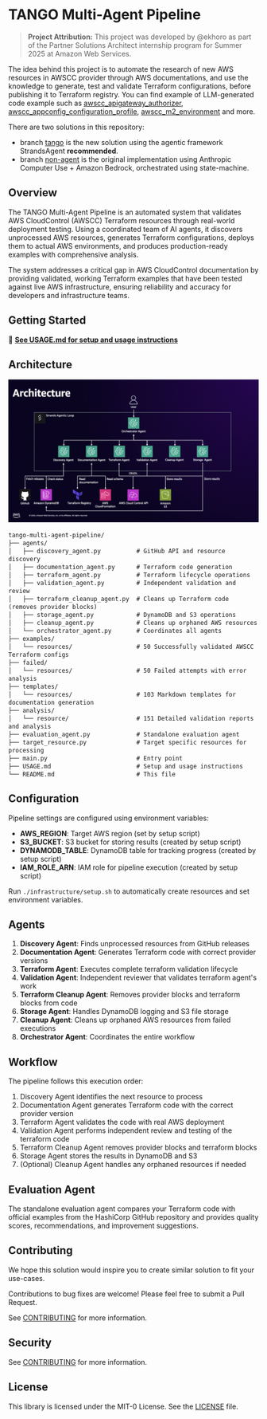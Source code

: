 # TANGO Multi-Agent Pipeline

> **Project Attribution:** This project was developed by @ekhoro as part of the Partner Solutions Architect internship program for Summer 2025 at Amazon Web Services.

The idea behind this project is to automate the research of new AWS resources in AWSCC provider through AWS documentations, and use the knowledge to generate, test and validate Terraform configurations, before publishing it to Terraform registry. You can find example of LLM-generated code example such as  [awscc_apigateway_authorizer](https://registry.terraform.io/providers/hashicorp/awscc/latest/docs/resources/apigateway_authorizer), [awscc_appconfig_configuration_profile](https://registry.terraform.io/providers/hashicorp/awscc/latest/docs/resources/appconfig_configuration_profile), [awscc_m2_environment](https://registry.terraform.io/providers/hashicorp/awscc/latest/docs/resources/m2_environment) and more.

There are two solutions in this repository:
* branch [tango](https://github.com/aws-samples/generate-awscc-with-bedrock-claude-computer-use/tree/tango) is the new solution using the agentic framework StrandsAgent **recommended**. 
* branch [non-agent](https://github.com/aws-samples/generate-awscc-with-bedrock-claude-computer-use/tree/non-agent) is the original implementation using Anthropic Computer Use + Amazon Bedrock, orchestrated using state-machine.

## Overview

The TANGO Multi-Agent Pipeline is an automated system that validates AWS CloudControl (AWSCC) Terraform resources through real-world deployment testing. Using a coordinated team of AI agents, it discovers unprocessed AWS resources, generates Terraform configurations, deploys them to actual AWS environments, and produces production-ready examples with comprehensive analysis.

The system addresses a critical gap in AWS CloudControl documentation by providing validated, working Terraform examples that have been tested against live AWS infrastructure, ensuring reliability and accuracy for developers and infrastructure teams.

## Getting Started

📖 **[See USAGE.md for setup and usage instructions](USAGE.md)**

## Architecture

![TANGO Multi-Agent Pipeline Architecture](img/Diagram.png)

```
tango-multi-agent-pipeline/
├── agents/
│   ├── discovery_agent.py          # GitHub API and resource discovery
│   ├── documentation_agent.py      # Terraform code generation
│   ├── terraform_agent.py          # Terraform lifecycle operations
│   ├── validation_agent.py         # Independent validation and review
│   ├── terraform_cleanup_agent.py  # Cleans up Terraform code (removes provider blocks)
│   ├── storage_agent.py            # DynamoDB and S3 operations
│   ├── cleanup_agent.py            # Cleans up orphaned AWS resources
│   └── orchestrator_agent.py       # Coordinates all agents
├── examples/
│   └── resources/                  # 50 Successfully validated AWSCC Terraform configs
├── failed/
│   └── resources/                  # 50 Failed attempts with error analysis
├── templates/
│   └── resources/                  # 103 Markdown templates for documentation generation
├── analysis/
│   └── resource/                   # 151 Detailed validation reports and analysis
├── evaluation_agent.py             # Standalone evaluation agent
├── target_resource.py              # Target specific resources for processing
├── main.py                         # Entry point
├── USAGE.md                        # Setup and usage instructions
└── README.md                       # This file
```

## Configuration

Pipeline settings are configured using environment variables:

- **AWS_REGION**: Target AWS region (set by setup script)
- **S3_BUCKET**: S3 bucket for storing results (created by setup script)  
- **DYNAMODB_TABLE**: DynamoDB table for tracking progress (created by setup script)
- **IAM_ROLE_ARN**: IAM role for pipeline execution (created by setup script)

Run `./infrastructure/setup.sh` to automatically create resources and set environment variables.

## Agents

1. **Discovery Agent**: Finds unprocessed resources from GitHub releases
2. **Documentation Agent**: Generates Terraform code with correct provider versions
3. **Terraform Agent**: Executes complete terraform validation lifecycle
4. **Validation Agent**: Independent reviewer that validates terraform agent's work
5. **Terraform Cleanup Agent**: Removes provider blocks and terraform blocks from code
6. **Storage Agent**: Handles DynamoDB logging and S3 file storage
7. **Cleanup Agent**: Cleans up orphaned AWS resources from failed executions
8. **Orchestrator Agent**: Coordinates the entire workflow

## Workflow

The pipeline follows this execution order:

1. Discovery Agent identifies the next resource to process
2. Documentation Agent generates Terraform code with the correct provider version
3. Terraform Agent validates the code with real AWS deployment
4. Validation Agent performs independent review and testing of the terraform code
5. Terraform Cleanup Agent removes provider blocks and terraform blocks
6. Storage Agent stores the results in DynamoDB and S3
7. (Optional) Cleanup Agent handles any orphaned resources if needed

## Evaluation Agent

The standalone evaluation agent compares your Terraform code with official examples from the HashiCorp GitHub repository and provides quality scores, recommendations, and improvement suggestions.


## Contributing

We hope this solution would inspire you to create similar solution to fit your use-cases. 

Contributions to bug fixes are welcome! Please feel free to submit a Pull Request.

See [CONTRIBUTING](CONTRIBUTING.md#security-issue-notifications) for more information.

## Security

See [CONTRIBUTING](CONTRIBUTING.md#security-issue-notifications) for more information.

## License

This library is licensed under the MIT-0 License. See the [LICENSE](LICENSE) file.
